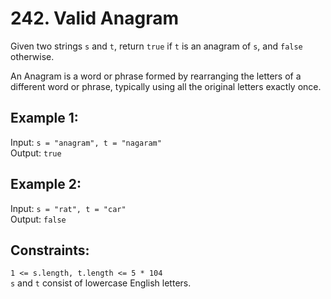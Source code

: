 # 242. Valid Anagram

Given two strings ```s``` and ```t```, return ```true``` if ```t``` is an anagram of ```s```, and ```false``` otherwise.  

An Anagram is a word or phrase formed by rearranging the letters of a different word or phrase, typically using all the original letters exactly once.  


## Example 1:  
Input: ```s = "anagram", t = "nagaram"```  
Output: ```true```  

## Example 2:  
Input: ```s = "rat", t = "car"```  
Output: ```false```  
 

## Constraints:  
```1 <= s.length, t.length <= 5 * 104```  
```s``` and ```t``` consist of lowercase English letters.  